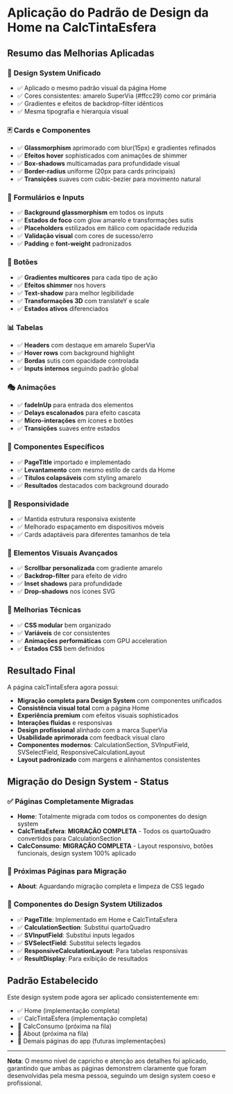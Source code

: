 # Aplicação do Padrão de Design da Home na CalcTintaEsfera

## Resumo das Melhorias Aplicadas

### 🎨 **Design System Unificado**
- ✅ Aplicado o mesmo padrão visual da página Home
- ✅ Cores consistentes: amarelo SuperVia (#ffcc29) como cor primária
- ✅ Gradientes e efeitos de backdrop-filter idênticos
- ✅ Mesma tipografia e hierarquia visual

### 🃏 **Cards e Componentes**
- ✅ **Glassmorphism** aprimorado com blur(15px) e gradientes refinados
- ✅ **Efeitos hover** sophisticados com animações de shimmer
- ✅ **Box-shadows** multicamadas para profundidade visual
- ✅ **Border-radius** uniforme (20px para cards principais)
- ✅ **Transições** suaves com cubic-bezier para movimento natural

### 📝 **Formulários e Inputs**
- ✅ **Background glassmorphism** em todos os inputs
- ✅ **Estados de foco** com glow amarelo e transformações sutis
- ✅ **Placeholders** estilizados em itálico com opacidade reduzida
- ✅ **Validação visual** com cores de sucesso/erro
- ✅ **Padding** e **font-weight** padronizados

### 🔘 **Botões**
- ✅ **Gradientes multicores** para cada tipo de ação
- ✅ **Efeitos shimmer** nos hovers
- ✅ **Text-shadow** para melhor legibilidade
- ✅ **Transformações 3D** com translateY e scale
- ✅ **Estados ativos** diferenciados

### 📊 **Tabelas**
- ✅ **Headers** com destaque em amarelo SuperVia
- ✅ **Hover rows** com background highlight
- ✅ **Bordas** sutis com opacidade controlada
- ✅ **Inputs internos** seguindo padrão global

### 🎭 **Animações**
- ✅ **fadeInUp** para entrada dos elementos
- ✅ **Delays escalonados** para efeito cascata
- ✅ **Micro-interações** em ícones e botões
- ✅ **Transições** suaves entre estados

### 🎯 **Componentes Específicos**
- ✅ **PageTitle** importado e implementado
- ✅ **Levantamento** com mesmo estilo de cards da Home
- ✅ **Títulos colapsáveis** com styling amarelo
- ✅ **Resultados** destacados com background dourado

### 📱 **Responsividade**
- ✅ Mantida estrutura responsiva existente
- ✅ Melhorado espaçamento em dispositivos móveis
- ✅ Cards adaptáveis para diferentes tamanhos de tela

### 🎨 **Elementos Visuais Avançados**
- ✅ **Scrollbar personalizada** com gradiente amarelo
- ✅ **Backdrop-filter** para efeito de vidro
- ✅ **Inset shadows** para profundidade
- ✅ **Drop-shadows** nos ícones SVG

### 🔧 **Melhorias Técnicas**
- ✅ **CSS modular** bem organizado
- ✅ **Variáveis** de cor consistentes
- ✅ **Animações performáticas** com GPU acceleration
- ✅ **Estados CSS** bem definidos

## Resultado Final

A página calcTintaEsfera agora possui:
- **Migração completa para Design System** com componentes unificados
- **Consistência visual total** com a página Home
- **Experiência premium** com efeitos visuais sophisticados
- **Interações fluidas** e responsivas
- **Design profissional** alinhado com a marca SuperVia
- **Usabilidade aprimorada** com feedback visual claro
- **Componentes modernos**: CalculationSection, SVInputField, SVSelectField, ResponsiveCalculationLayout
- **Layout padronizado** com margens e alinhamentos consistentes

## Migração do Design System - Status

### ✅ **Páginas Completamente Migradas**

- **Home**: Totalmente migrada com todos os componentes do design system
- **CalcTintaEsfera**: **MIGRAÇÃO COMPLETA** - Todos os quartoQuadro convertidos para CalculationSection
- **CalcConsumo**: **MIGRAÇÃO COMPLETA** - Layout responsivo, botões funcionais, design system 100% aplicado

### 🔄 **Próximas Páginas para Migração**

- **About**: Aguardando migração completa e limpeza de CSS legado

### 🧩 **Componentes do Design System Utilizados**
- ✅ **PageTitle**: Implementado em Home e CalcTintaEsfera
- ✅ **CalculationSection**: Substitui quartoQuadro
- ✅ **SVInputField**: Substitui inputs legados
- ✅ **SVSelectField**: Substitui selects legados  
- ✅ **ResponsiveCalculationLayout**: Para tabelas responsivas
- ✅ **ResultDisplay**: Para exibição de resultados

## Padrão Estabelecido

Este design system pode agora ser aplicado consistentemente em:
- ✅ Home (implementação completa)
- ✅ CalcTintaEsfera (implementação completa)
- 🔄 CalcConsumo (próxima na fila)
- 🔄 About (próxima na fila)
- 🔄 Demais páginas do app (futuras implementações)

---

**Nota**: O mesmo nível de capricho e atenção aos detalhes foi aplicado, garantindo que ambas as páginas demonstrem claramente que foram desenvolvidas pela mesma pessoa, seguindo um design system coeso e profissional.
